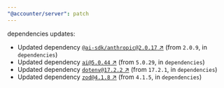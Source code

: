 ```yaml
---
"@accounter/server": patch
---
```

dependencies updates:
  - Updated dependency [`@ai-sdk/anthropic@2.0.17` ↗︎](https://www.npmjs.com/package/@ai-sdk/anthropic/v/2.0.17) (from `2.0.9`, in `dependencies`)
  - Updated dependency [`ai@5.0.44` ↗︎](https://www.npmjs.com/package/ai/v/5.0.44) (from `5.0.29`, in `dependencies`)
  - Updated dependency [`dotenv@17.2.2` ↗︎](https://www.npmjs.com/package/dotenv/v/17.2.2) (from `17.2.1`, in `dependencies`)
  - Updated dependency [`zod@4.1.8` ↗︎](https://www.npmjs.com/package/zod/v/4.1.8) (from `4.1.5`, in `dependencies`)
